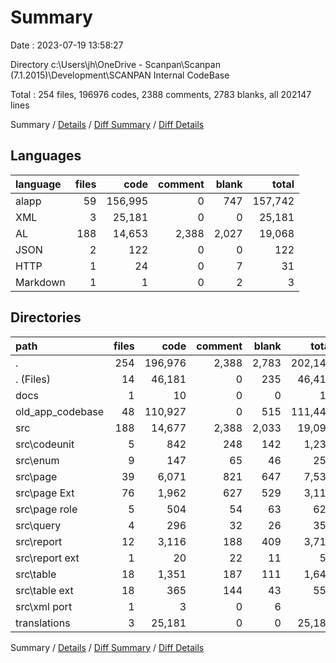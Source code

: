 # Summary

Date : 2023-07-19 13:58:27

Directory c:\\Users\\jh\\OneDrive - Scanpan\\Scanpan (7.1.2015)\\Development\\SCANPAN Internal CodeBase

Total : 254 files,  196976 codes, 2388 comments, 2783 blanks, all 202147 lines

Summary / [Details](details.md) / [Diff Summary](diff.md) / [Diff Details](diff-details.md)

## Languages
| language | files | code | comment | blank | total |
| :--- | ---: | ---: | ---: | ---: | ---: |
| alapp | 59 | 156,995 | 0 | 747 | 157,742 |
| XML | 3 | 25,181 | 0 | 0 | 25,181 |
| AL | 188 | 14,653 | 2,388 | 2,027 | 19,068 |
| JSON | 2 | 122 | 0 | 0 | 122 |
| HTTP | 1 | 24 | 0 | 7 | 31 |
| Markdown | 1 | 1 | 0 | 2 | 3 |

## Directories
| path | files | code | comment | blank | total |
| :--- | ---: | ---: | ---: | ---: | ---: |
| . | 254 | 196,976 | 2,388 | 2,783 | 202,147 |
| . (Files) | 14 | 46,181 | 0 | 235 | 46,416 |
| docs | 1 | 10 | 0 | 0 | 10 |
| old_app_codebase | 48 | 110,927 | 0 | 515 | 111,442 |
| src | 188 | 14,677 | 2,388 | 2,033 | 19,098 |
| src\\codeunit | 5 | 842 | 248 | 142 | 1,232 |
| src\\enum | 9 | 147 | 65 | 46 | 258 |
| src\\page | 39 | 6,071 | 821 | 647 | 7,539 |
| src\\page Ext | 76 | 1,962 | 627 | 529 | 3,118 |
| src\\page role | 5 | 504 | 54 | 63 | 621 |
| src\\query | 4 | 296 | 32 | 26 | 354 |
| src\\report | 12 | 3,116 | 188 | 409 | 3,713 |
| src\\report ext | 1 | 20 | 22 | 11 | 53 |
| src\\table | 18 | 1,351 | 187 | 111 | 1,649 |
| src\\table ext | 18 | 365 | 144 | 43 | 552 |
| src\\xml port | 1 | 3 | 0 | 6 | 9 |
| translations | 3 | 25,181 | 0 | 0 | 25,181 |

Summary / [Details](details.md) / [Diff Summary](diff.md) / [Diff Details](diff-details.md)